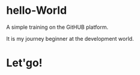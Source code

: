 # hello-World
A simple training on the GitHUB platform.


It is my journey beginner at the development world.

Let'go!
=======


